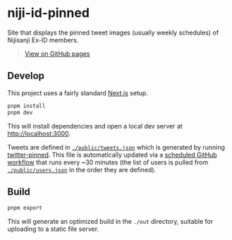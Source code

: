 # niji-id-pinned

Site that displays the pinned tweet images (usually weekly schedules) of
Nijisanji Ex-ID members.

> [View on GitHub pages](https://nijisanji-id-schedule-pinned.github.io/niji-id-pinned)

## Develop

This project uses a fairly standard [Next.js](https://nextjs.org/) setup.

```sh
pnpm install
pnpm dev
```

This will install dependencies and open a local dev server at
<http://localhost:3000>.

Tweets are defined in [`./public/tweets.json`] which is generated by running
[twitter-pinned]. This file is automatically updated via a [scheduled GitHub
workflow][update-tweets.yml] that runs every ~30 minutes (the list of users is
pulled from [`./public/users.json`] in the order they are defined).

[`./public/tweets.json`]: ./public/tweets.json
[`./public/users.json`]: ./public/users.json
[twitter-pinned]: https://github.com/walfie/twitter-pinned
[update-tweets.yml]: https://github.com/NIJISANJI-ID-schedule-pinned/niji-id-pinned/blob/main/.github/workflows/update-tweets.yml

## Build

```sh
pnpm export
```

This will generate an optimized build in the `./out` directory, suitable for
uploading to a static file server.
